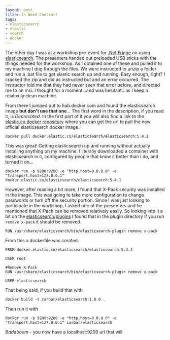 ```yaml
---
layout: post
title: In Need Content!
tags:
- elasticsearch
- elastic
- search
- docker
---
```


The other day I was at a workshop pre-event for [.Net Fringe](http://dotnetfringe.org) on using [elasticsearch](https://www.elastic.co). The presenters handed out preloaded USB sticks with the things needed for the workshop. As I obtained one of these and pulled it to my machine I dug through the files. We were instructed to unzip a folder and run a .bat file to get elastic search up and running. Easy enough, right? I cracked the zip and did as instructed but and an error occurred. The instructor told me that they had never seen that error before, and directed me to an msi. I thought for a moment...and was hesitant...as I keep a relatively clean machine. 

From there I jumped out to hub.docker.com and found the elasticsearch image **but don't use that one**... The first word in the description, if you read it, is *Deprecated*. In the first part of it you will also find a link to the [elastic.co docker repository](https://www.elastic.co/guide/en/elasticsearch/reference/current/docker.html) where you can get the url to pull the new official elasticsearch docker image.

```docker pull docker.elastic.co/elasticsearch/elasticsearch:5.4.1```

This was great! Getting elasticsearch up and running without actually installing anything on my machine. I literally downloaded a container with elasticsearch in it, configured by people that know it better than I do, and turned it on...

```docker run -p 9200:9200 -e "http.host=0.0.0.0" -e "transport.host=127.0.0.1" docker.elastic.co/elasticsearch/elasticsearch:5.4.1```

However, after reading a bit more, I found that X-Pack security was installed in the image. This was going to take more configuration to change passwords or turn off the security portion. Since I was just looking to participate in the workshop, I asked one of the presenters and he mentioned that X-Pack can be removed relatively easily. So looking into it a bit on the [elasticsearch/plugins](https://www.elastic.co/guide/en/elasticsearch/plugins/2.2/listing-removing.html) I found that in the plugin directory if you run `remove x-pack` it should be removed.

```RUN /usr/share/elasticsearch/bin/elasticsearch-plugin remove x-pack```

From this a dockerfile was created.

```
FROM docker.elastic.co/elasticsearch/elasticsearch:5.4.1

USER root

#Remove X-Pack
RUN /usr/share/elasticsearch/bin/elasticsearch-plugin remove x-pack

USER elasticsearch
```

That being said, if you build that with

```docker build -t carbar/elasticsearch:1.0.0 .```

Then run it with

```docker run -p 9200:9200 -e "http.host=0.0.0.0" -e "transport.host=127.0.0.1" carbar/elasticsearch```

*Badaboom* - you now have a localhost:9200 url that will 
